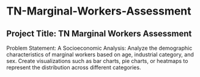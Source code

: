 # TN-Marginal-Workers-Assessment
## Project Title: TN Marginal Workers Assessment

Problem Statement: A Socioeconomic Analysis: Analyze the demographic characteristics of marginal workers based on age, industrial category, and sex. Create visualizations such as bar charts, pie charts, or heatmaps to represent the distribution across different categories.